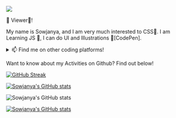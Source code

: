 ![](https://komarev.com/ghpvc/?username=sowgk&color=ff69b4&style=plastic)


👋 Viewer👀!

My name is Sowjanya, and I am very much interested to CSS💞️. I am Learning JS 🌱, I can do UI and Illustrations 🧿[CodePen].


<details>
	<summary>📫 Find me on other coding platforms!</summary></br>

- <a href="https://codepen.io/sowg"><img src="https://cdn-icons-png.flaticon.com/512/2111/2111501.png" width="20px"></a> CodePen
- <a href="https://www.freecodecamp.org/sowg"><img src="https://design-style-guide.freecodecamp.org/downloads/fcc_secondary_small.svg" width="20px"></a> FreeCodeCamp
- <a href="https://dev.to/sowg"><img src="https://cdn.worldvectorlogo.com/logos/devto.svg" width="20px"></a> Dev.to
- <a href="https://dribbble.com/sowg"><img src="https://cdn.freebiesupply.com/logos/large/2x/dribbble-icon-1-logo-png-transparent.png" width="20px"></a> Dribbble
</details>

Want to know about my Activities on Github? Find out below!

[![GitHub Streak](http://github-readme-streak-stats.herokuapp.com?user=sowgk&theme=jolly&layout=compact)](https://git.io/streak-stats)

[![Sowjanya's GitHub stats](https://github-readme-stats.vercel.app/api?username=sowgk&theme=jolly&show_icons=true&layout=compact)](https://github.com/anuraghazra/github-readme-stats)


![Sowjanya's GitHub stats](https://github-readme-stats.vercel.app/api/top-langs?username=sowgk&theme=jolly&layout=compact)

[![Sowjanya's GitHub stats](https://github-readme-stats.vercel.app/api?username=sowgk&theme=jolly&layout=compact)](https://github.com/anuraghazra/github-readme-stats)



<!---
sowgk/sowgk is a ✨ special ✨ repository because its `README.md` (this file) appears on your GitHub profile.
You can click the Preview link to take a look at your changes.
--->
